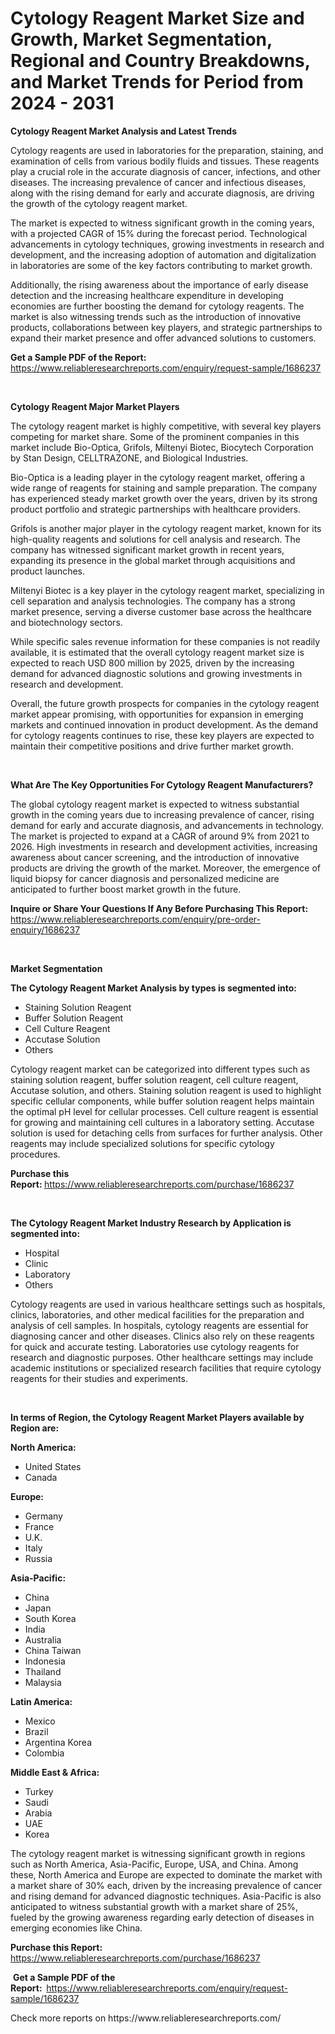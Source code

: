 <p><h1>Cytology Reagent Market Size and Growth, Market Segmentation, Regional and Country Breakdowns, and Market Trends for Period from 2024 -  2031</h1></p><p><strong>Cytology Reagent Market Analysis and Latest Trends</strong></p>
<p><p>Cytology reagents are used in laboratories for the preparation, staining, and examination of cells from various bodily fluids and tissues. These reagents play a crucial role in the accurate diagnosis of cancer, infections, and other diseases. The increasing prevalence of cancer and infectious diseases, along with the rising demand for early and accurate diagnosis, are driving the growth of the cytology reagent market.</p><p>The market is expected to witness significant growth in the coming years, with a projected CAGR of 15% during the forecast period. Technological advancements in cytology techniques, growing investments in research and development, and the increasing adoption of automation and digitalization in laboratories are some of the key factors contributing to market growth.</p><p>Additionally, the rising awareness about the importance of early disease detection and the increasing healthcare expenditure in developing economies are further boosting the demand for cytology reagents. The market is also witnessing trends such as the introduction of innovative products, collaborations between key players, and strategic partnerships to expand their market presence and offer advanced solutions to customers.</p></p>
<p><strong>Get a Sample PDF of the Report:&nbsp;</strong> <a href="https://www.reliableresearchreports.com/enquiry/request-sample/1686237">https://www.reliableresearchreports.com/enquiry/request-sample/1686237</a></p>
<p>&nbsp;</p>
<p><strong>Cytology Reagent Major Market Players</strong></p>
<p><p>The cytology reagent market is highly competitive, with several key players competing for market share. Some of the prominent companies in this market include Bio-Optica, Grifols, Miltenyi Biotec, Biocytech Corporation by Stan Design, CELLTRAZONE, and Biological Industries.</p><p>Bio-Optica is a leading player in the cytology reagent market, offering a wide range of reagents for staining and sample preparation. The company has experienced steady market growth over the years, driven by its strong product portfolio and strategic partnerships with healthcare providers.</p><p>Grifols is another major player in the cytology reagent market, known for its high-quality reagents and solutions for cell analysis and research. The company has witnessed significant market growth in recent years, expanding its presence in the global market through acquisitions and product launches.</p><p>Miltenyi Biotec is a key player in the cytology reagent market, specializing in cell separation and analysis technologies. The company has a strong market presence, serving a diverse customer base across the healthcare and biotechnology sectors.</p><p>While specific sales revenue information for these companies is not readily available, it is estimated that the overall cytology reagent market size is expected to reach USD 800 million by 2025, driven by the increasing demand for advanced diagnostic solutions and growing investments in research and development.</p><p>Overall, the future growth prospects for companies in the cytology reagent market appear promising, with opportunities for expansion in emerging markets and continued innovation in product development. As the demand for cytology reagents continues to rise, these key players are expected to maintain their competitive positions and drive further market growth.</p></p>
<p>&nbsp;</p>
<p><strong>What Are The Key Opportunities For Cytology Reagent Manufacturers?</strong></p>
<p><p>The global cytology reagent market is expected to witness substantial growth in the coming years due to increasing prevalence of cancer, rising demand for early and accurate diagnosis, and advancements in technology. The market is projected to expand at a CAGR of around 9% from 2021 to 2026. High investments in research and development activities, increasing awareness about cancer screening, and the introduction of innovative products are driving the growth of the market. Moreover, the emergence of liquid biopsy for cancer diagnosis and personalized medicine are anticipated to further boost market growth in the future.</p></p>
<p><strong>Inquire or Share Your Questions If Any Before Purchasing This Report:</strong> <a href="https://www.reliableresearchreports.com/enquiry/pre-order-enquiry/1686237">https://www.reliableresearchreports.com/enquiry/pre-order-enquiry/1686237</a></p>
<p>&nbsp;</p>
<p><strong>Market Segmentation</strong></p>
<p><strong>The Cytology Reagent Market Analysis by types is segmented into:</strong></p>
<p><ul><li>Staining Solution Reagent</li><li>Buffer Solution Reagent</li><li>Cell Culture Reagent</li><li>Accutase Solution</li><li>Others</li></ul></p>
<p><p>Cytology reagent market can be categorized into different types such as staining solution reagent, buffer solution reagent, cell culture reagent, Accutase solution, and others. Staining solution reagent is used to highlight specific cellular components, while buffer solution reagent helps maintain the optimal pH level for cellular processes. Cell culture reagent is essential for growing and maintaining cell cultures in a laboratory setting. Accutase solution is used for detaching cells from surfaces for further analysis. Other reagents may include specialized solutions for specific cytology procedures.</p></p>
<p><strong>Purchase this Report:&nbsp;</strong><a href="https://www.reliableresearchreports.com/purchase/1686237">https://www.reliableresearchreports.com/purchase/1686237</a></p>
<p>&nbsp;</p>
<p><strong>The Cytology Reagent Market Industry Research by Application is segmented into:</strong></p>
<p><ul><li>Hospital</li><li>Clinic</li><li>Laboratory</li><li>Others</li></ul></p>
<p><p>Cytology reagents are used in various healthcare settings such as hospitals, clinics, laboratories, and other medical facilities for the preparation and analysis of cell samples. In hospitals, cytology reagents are essential for diagnosing cancer and other diseases. Clinics also rely on these reagents for quick and accurate testing. Laboratories use cytology reagents for research and diagnostic purposes. Other healthcare settings may include academic institutions or specialized research facilities that require cytology reagents for their studies and experiments.</p></p>
<p>&nbsp;</p>
<p><strong>In terms of Region, the Cytology Reagent Market Players available by Region are:</strong></p>
<p>
    <p> <strong> North America: </strong>
        <ul>
            <li>United States</li>
            <li>Canada</li>
        </ul>
        </p> 
    <p> <strong> Europe: </strong>
        <ul>
            <li>Germany</li>
            <li>France</li>
            <li>U.K.</li>
            <li>Italy</li>
            <li>Russia</li>
        </ul>
        </p> 
    <p> <strong> Asia-Pacific: </strong>
        <ul>
            <li>China</li>
            <li>Japan</li>
            <li>South Korea</li>
            <li>India</li>
            <li>Australia</li>
            <li>China Taiwan</li>
            <li>Indonesia</li>
            <li>Thailand</li>
            <li>Malaysia</li>
        </ul>
        </p> 
    <p> <strong> Latin America: </strong>
        <ul>
            <li>Mexico</li>
            <li>Brazil</li>
            <li>Argentina Korea</li>
            <li>Colombia</li>
        </ul>
        </p> 
    <p> <strong> Middle East & Africa: </strong>
        <ul>
            <li>Turkey</li>
            <li>Saudi</li>
            <li>Arabia</li>
            <li>UAE</li>
            <li>Korea</li>
        </ul>
    </p>
    </p>
<p><p>The cytology reagent market is witnessing significant growth in regions such as North America, Asia-Pacific, Europe, USA, and China. Among these, North America and Europe are expected to dominate the market with a market share of 30% each, driven by the increasing prevalence of cancer and rising demand for advanced diagnostic techniques. Asia-Pacific is also anticipated to witness substantial growth with a market share of 25%, fueled by the growing awareness regarding early detection of diseases in emerging economies like China.</p></p>
<p><strong>Purchase this Report: </strong><a href="https://www.reliableresearchreports.com/purchase/1686237">https://www.reliableresearchreports.com/purchase/1686237</a></p>
<p>&nbsp;<strong>Get a Sample PDF of the Report:&nbsp;&nbsp;</strong><a href="https://www.reliableresearchreports.com/enquiry/request-sample/1686237">https://www.reliableresearchreports.com/enquiry/request-sample/1686237</a></p>
<p><strong></strong></p>
<p>Check more reports on https://www.reliableresearchreports.com/</p>